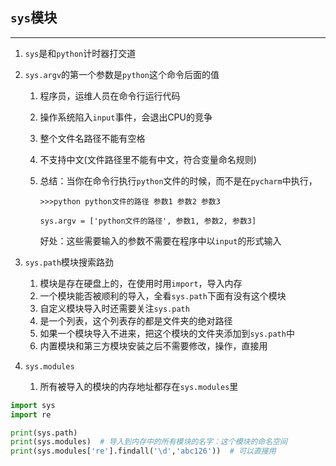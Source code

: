 ## `sys`模块

---

1. `sys`是和`python`计时器打交道

2. `sys.argv`的第一个参数是`python`这个命令后面的值

   1. 程序员，运维人员在命令行运行代码

   2. 操作系统陷入`input`事件，会退出CPU的竞争

   3. 整个文件名路径不能有空格

   4. 不支持中文(文件路径里不能有中文，符合变量命名规则)

   5. 总结：当你在命令行执行`python`文件的时候，而不是在`pycharm`中执行，

      `>>>python python文件的路径 参数1 参数2 参数3`

      `sys.argv = ['python文件的路径', 参数1, 参数2, 参数3]`

      好处：这些需要输入的参数不需要在程序中以`input`的形式输入

3. `sys.path`模块搜索路劲

   1. 模块是存在硬盘上的，在使用时用`import`，导入内存
   2. 一个模块能否被顺利的导入，全看`sys.path`下面有没有这个模块
   3. 自定义模块导入时还需要关注`sys.path`
   4. 是一个列表，这个列表存的都是文件夹的绝对路径
   5. 如果一个模块导入不进来，把这个模块的文件夹添加到`sys.path`中
   6. 内置模块和第三方模块安装之后不需要修改，操作，直接用

4. `sys.modules`

   1. 所有被导入的模块的内存地址都存在`sys.modules`里

```python
import sys
import re

print(sys.path)
print(sys.modules)  # 导入到内存中的所有模块的名字：这个模块的命名空间
print(sys.modules['re'].findall('\d','abc126'))  # 可以直接用
```
